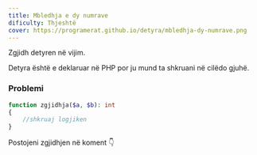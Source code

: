 ```yaml
---
title: Mbledhja e dy numrave
dificulty: Thjeshtë
cover: https://programerat.github.io/detyra/mbledhja-dy-numrave.png
---
```


Zgjidh detyren në vijim.

Detyra është e deklaruar në PHP por ju mund ta shkruani në cilëdo gjuhë.

### Problemi

```php
function zgjidhja($a, $b): int
{
    //shkruaj logjiken
}
```

Postojeni zgjidhjen në koment 👇
